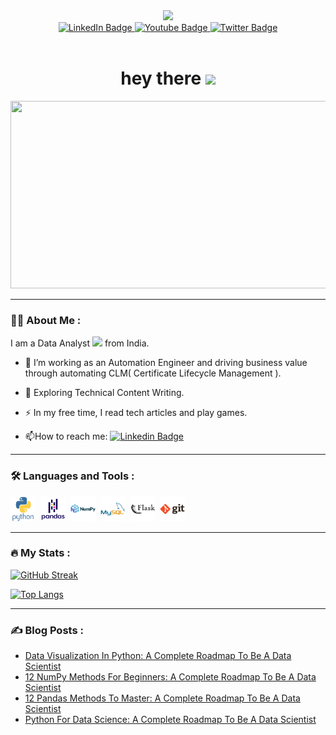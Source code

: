 <div id="header" align="center">
  <img src="https://media.giphy.com/media/zhYSVCirREeIZtONCI/giphy.gif" width="100"/>
</div>

<div id="badges" align="center">
  <a href="https://www.linkedin.com/in/koustav-hazra-/">
    <img src="https://img.shields.io/badge/LinkedIn-blue?style=for-the-badge&logo=linkedin&logoColor=white" alt="LinkedIn Badge"/>
  </a>
  <a href="https://medium.com/@datasthan">
    <img src="https://img.shields.io/badge/Medium-black?style=for-the-badge&logo=medium&logoColor=white" alt="Youtube Badge"/>
  </a>
  <a href="https://fueler.io/koustav">
    <img src="https://img.shields.io/badge/Fueler.io-cyan?style=for-the-badge&logo=blog&logoColor=navy" alt="Twitter Badge"/>
  </a>
</div>

<div id="badges" align="center">
  <img src="https://komarev.com/ghpvc/?username=KoustavHazra&style=flat-square&color=blue" alt=""/>
</div>

<h1 align="center">
  hey there
  <img src="https://media.giphy.com/media/hvRJCLFzcasrR4ia7z/giphy.gif" width="30px"/>
</h1>

<div align="center">
  <img src="https://media.giphy.com/media/WUlplcMpOCEmTGBtBW/giphy.gif" width="600" height="300"/>
</div>

---

### :man_technologist: About Me :
I am a Data Analyst <img src="https://media.giphy.com/media/WUlplcMpOCEmTGBtBW/giphy.gif" width="30"> from India.

- :telescope: I’m working as an Automation Engineer and driving business value through automating CLM( Certificate Lifecycle Management ).

- :seedling: Exploring Technical Content Writing.

- :zap: In my free time, I  read tech articles and play games.

- :mailbox:How to reach me: [![Linkedin Badge](https://img.shields.io/badge/LinkedIn-blue?style=for-the-badge&logo=linkedin&logoColor=white)](https://www.linkedin.com/in/koustav-hazra-/)

---

### :hammer_and_wrench: Languages and Tools :
<div>
  <img src="https://github.com/devicons/devicon/blob/master/icons/python/python-original-wordmark.svg" title="Python" alt="Python" width="40" height="40"/>&nbsp;
  <img src="https://github.com/devicons/devicon/blob/master/icons/pandas/pandas-original-wordmark.svg" title="Pandas"  alt="Pandas" width="40" height="40"/>&nbsp;
  <img src="https://github.com/devicons/devicon/blob/master/icons/numpy/numpy-original-wordmark.svg" title="NumPy"  alt="NumPy" width="40" height="40"/>&nbsp;
  <img src="https://github.com/devicons/devicon/blob/master/icons/mysql/mysql-original-wordmark.svg" title="MySQL"  alt="MySQL" width="40" height="40"/>&nbsp;
  <img src="https://github.com/devicons/devicon/blob/master/icons/flask/flask-original-wordmark.svg" title="Flask" alt="Flask" width="40" height="40"/>&nbsp;
<!--   <img src="https://github.com/devicons/devicon/blob/master/icons/sass/sass-original.svg" title="SaaS" alt="SaaS" width="40" height="40"/>&nbsp; -->
  <img src="https://github.com/devicons/devicon/blob/master/icons/git/git-original-wordmark.svg" title="Git" **alt="Git" width="40" height="40"/>
</div>

---

### :fire: My Stats :
[![GitHub Streak](http://github-readme-streak-stats.herokuapp.com?user=KoustavHazra&theme=dark&background=000000)](https://git.io/streak-stats)

[![Top Langs](https://github-readme-stats.vercel.app/api/top-langs/?username=KoustavHazra&layout=compact&theme=vision-friendly-dark)](https://github.com/anuraghazra/github-readme-stats)

---

### :writing_hand: Blog Posts :
<!-- BLOG-POST-LIST:START -->
- [Data Visualization In Python: A Complete Roadmap To Be A Data Scientist](https://medium.com/@datasthan/data-visualization-in-python-2bc93894caa0?source=rss-b38e15b71829------2)
- [12 NumPy Methods For Beginners: A Complete Roadmap To Be A Data Scientist](https://medium.com/@datasthan/12-numpy-methods-for-beginners-aebc009de16a?source=rss-b38e15b71829------2)
- [12 Pandas Methods To Master: A Complete Roadmap To Be A Data Scientist](https://medium.com/@datasthan/12-pandas-methods-you-should-always-remember-6d30044e6fbb?source=rss-b38e15b71829------2)
- [Python For Data Science: A Complete Roadmap To Be A Data Scientist](https://medium.com/@datasthan/python-for-data-science-a-complete-roadmap-to-be-a-data-scientist-231dc86a4162?source=rss-b38e15b71829------2)
<!-- BLOG-POST-LIST:END -->

